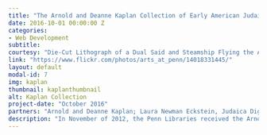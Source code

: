 ```yaml
---
title: "The Arnold and Deanne Kaplan Collection of Early American Judaica: An Interactive Map"
date: 2016-10-01 00:00:00 Z
categories:
- Web Development
subtitle: 
courtesy: "Die-Cut Lithograph of a Dual Said and Steamship Flying the American Flag, with Raised Features advertising 'Cohen & Brumberg ...The Great One Price Clothier.' Lithograph, ca 1870. The Arnold and Deanne Kaplan Collection of Early American Judaica."
link: "https://www.flickr.com/photos/arts_at_penn/14018331445/"
layout: default
modal-id: 7
img: kaplan
thumbnail: kaplanthumbnail
alt: Kaplan Collection
project-date: "October 2016"
partners: "Arnold and Deanne Kaplan; Laura Newman Eckstein, Judaica Digital Humanities Coordinator"
description: "In November of 2012, the Penn Libraries received the Arnold and Deanne Kaplan Collection of Early American Judaica. This gift of nearly 11,000 items was appraised at $8.5 million. It continues to grow and currently consists of over 13,000 items. It is the most important private collection of its kind, documenting the social and economic development of early Jewish life in the Western Hemisphere. The core of the Kaplan Collection covers the period before mass Jewish migration to the Americas in the late 1880s. Laura Newman Eckstein, our Judaica DH coordinator, is currently working to create an interactive mapping tool of the Arnold and Deanne Kaplan Collection of Early American Judaica. Through this interactive mapping tool, we not only provide the locations at which objects from the collection originate, but we provide full viewing access. In addition, as part of the "interactive" component, the map will contain ways for users to filter both with temporal space, with type of object, and through merely elastic searching."
---
```


